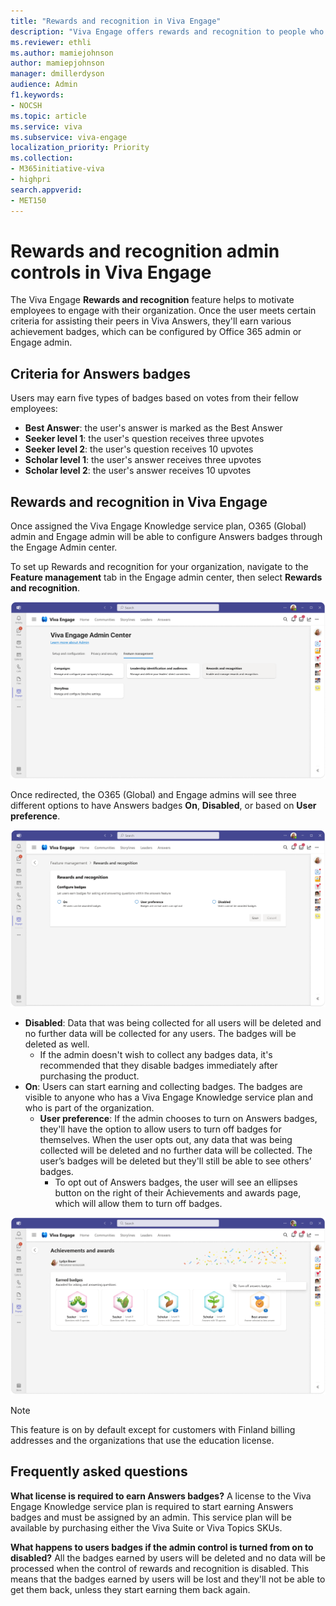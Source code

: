 ```yaml
---
title: "Rewards and recognition in Viva Engage"
description: "Viva Engage offers rewards and recognition to people who help out their colleagues by asking and answering questions."
ms.reviewer: ethli
ms.author: mamiejohnson
author: mamiepjohnson
manager: dmillerdyson
audience: Admin
f1.keywords:
- NOCSH
ms.topic: article
ms.service: viva
ms.subservice: viva-engage
localization_priority: Priority
ms.collection:  
- M365initiative-viva
- highpri
search.appverid:
- MET150
---
```


# Rewards and recognition admin controls in Viva Engage

The Viva Engage **Rewards and recognition** feature helps to motivate employees to engage with their organization. Once the user meets certain criteria for assisting their peers in Viva Answers, they'll earn various achievement badges, which can be configured by Office 365 admin or Engage admin.  

## Criteria for Answers badges

Users may earn five types of badges based on votes from their fellow employees:

- **Best Answer**: the user's answer is marked as the Best Answer
- **Seeker level 1**: the user's question receives three upvotes
- **Seeker level 2**: the user's question receives 10 upvotes
- **Scholar level 1**: the user's answer receives three upvotes
- **Scholar level 2**: the user's answer receives 10 upvotes

## Rewards and recognition in Viva Engage

Once assigned the Viva Engage Knowledge service plan, O365 (Global) admin and Engage admin will be able to configure Answers badges through the Engage Admin center.  

To set up Rewards and recognition for your organization, navigate to the **Feature management** tab in the Engage admin center, then select **Rewards and recognition**.

[![Image of the interface for Rewards and recognition in the Engage admin center.](/Viva/media/netnew/badges-eac.png)](/Viva/media/netnew/badges-eac.png#lightbox)

Once redirected, the O365 (Global) and Engage admins will see three different options to have Answers badges **On**, **Disabled**, or based on **User preference**.

[![Image of the interface for Answers badges settings in the Engage admin center.](/Viva/media/netnew/badges-settings.png)](/Viva/media/netnew/badges-settings.png#lightbox)

- **Disabled**: Data that was being collected for all users will be deleted and no further data will be collected for any users. The badges will be deleted as well.
    - If the admin doesn't wish to collect any badges data, it's recommended that they disable badges immediately after purchasing the product.
- **On**: Users can start earning and collecting badges. The badges are visible to anyone who has a Viva Engage Knowledge service plan and who is part of the organization.
    - **User preference**: If the admin chooses to turn on Answers badges, they'll have the option to allow users to turn off badges for themselves. When the user opts out, any data that was being collected will be deleted and no further data will be collected. The user’s badges will be deleted but they'll still be able to see others’ badges.
        - To opt out of Answers badges, the user will see an ellipses button on the right of their Achievements and awards page, which will allow them to turn off badges.

[![Image of the interface for users to turn off Answers badges.](/Viva/media/netnew/badges-turn-off.png)](/Viva/media/netnew/badges-turn-off.png#lightbox)

>[!NOTE]
> This feature is on by default except for customers with Finland billing addresses and the organizations that use the education license.

## Frequently asked questions

**What license is required to earn Answers badges?**
A license to the Viva Engage Knowledge service plan is required to start earning Answers badges and must be assigned by an admin. This service plan will be available by purchasing either the Viva Suite or Viva Topics SKUs.

**What happens to users badges if the admin control is turned from on to disabled?**
All the badges earned by users will be deleted and no data will be processed when the control of rewards and recognition is disabled. This means that the badges earned by users will be lost and they'll not be able to get them back, unless they start earning them back again.